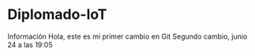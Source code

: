 # Diplomado-IoT
Información
Hola, este es mi primer cambio en Git
Segundo cambio, junio 24 a las 19:05
